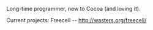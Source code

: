 Long-time programmer, new to Cocoa (and loving it).

Current projects: Freecell -- http://wasters.org/freecell/